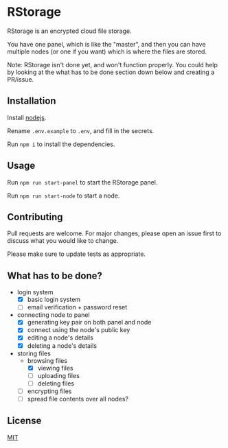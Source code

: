 # RStorage

RStorage is an encrypted cloud file storage.

You have one panel, which is like the "master", and then you can have multiple nodes (or one if you want) which is where the files are stored.

Note: RStorage isn't done yet, and won't function properly. You could help by looking at the what has to be done section down below and creating a PR/issue.

## Installation

Install [nodejs](https://nodejs.org/en/download/).

Rename `.env.example` to `.env`, and fill in the secrets.

Run `npm i` to install the dependencies.

## Usage

Run `npm run start-panel` to start the RStorage panel.

Run `npm run start-node` to start a node.

## Contributing
Pull requests are welcome. For major changes, please open an issue first to discuss what you would like to change.

Please make sure to update tests as appropriate.

## What has to be done?

* login system
	* [x] basic login system
	* [ ] email verification + password reset
* connecting node to panel
	* [x] generating key pair on both panel and node
	* [x] connect using the node's public key
	* [x] editing a node's details
	* [x] deleting a node's details
* storing files
	* browsing files
		* [x] viewing files
		* [ ] uploading files
		* [ ] deleting files
	* [ ] encrypting files
	* [ ] spread file contents over all nodes?

## License
[MIT](https://choosealicense.com/licenses/mit/)
